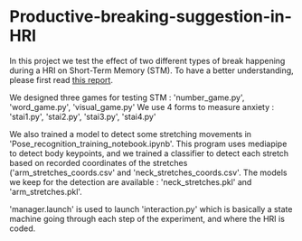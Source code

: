 # Productive-breaking-suggestion-in-HRI

In this project we test the effect of two different types of break happening during a HRI on Short-Term Memory (STM). To have a better understanding, please first read [this report](./Semester_project_tanguy.pdf).

We designed three games for testing STM : 'number_game.py', 'word_game.py', 'visual_game.py'
We use 4 forms to measure anxiety : 'stai1.py', 'stai2.py', 'stai3.py', 'stai4.py'

We also trained a model to detect some stretching movements in 'Pose_recognition_training_notebook.ipynb'. This program uses mediapipe to detect body keypoints, and we trained a classifier to detect each stretch based on recorded coordinates of the stretches ('arm_stretches_coords.csv' and 'neck_stretches_coords.csv'. The models we keep for the detection are available : 'neck_stretches.pkl' and 'arm_stretches.pkl'.

'manager.launch' is used to launch 'interaction.py' which is basically a state machine going through each step of the experiment, and where the HRI is coded.
